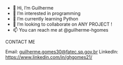 - 👋 Hi, I’m Guilherme
- 👀 I’m interested in programming
- 🌱 I’m currently learning Python
- 💞️ I’m looking to collaborate on ANY PROJECT !
- 📫 You can reach me at @guilherme-hgomes

CONTACT ME

Email: guilherme.gomes30@fatec.sp.gov.br
LinkedIn: https://www.linkedin.com/in/ghgomes21/

